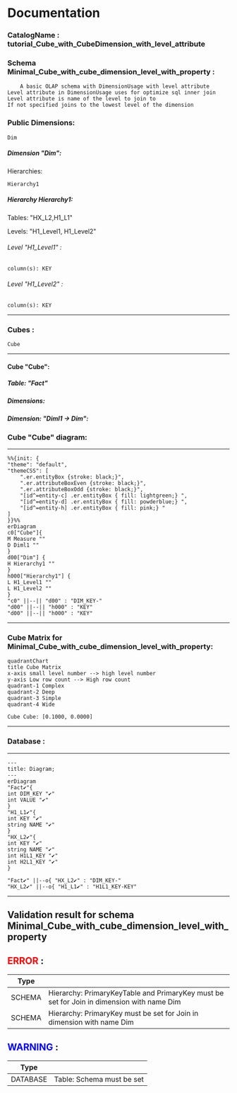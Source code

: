 # Documentation
### CatalogName : tutorial_Cube_with_CubeDimension_with_level_attribute
### Schema Minimal_Cube_with_cube_dimension_level_with_property : 

    
		 
		A basic OLAP schema with DimensionUsage with level attribute
    Level attribute in DimensionUsage uses for optimize sql inner join
    Level attribute is name of the level to join to
    If not specified joins to the lowest level of the dimension
		
  
### Public Dimensions:

    Dim

##### Dimension "Dim":

Hierarchies:

    Hierarchy1

##### Hierarchy Hierarchy1:

Tables: "HX_L2,H1_L1"

Levels: "H1_Level1, H1_Level2"

###### Level "H1_Level1" :

    column(s): KEY

###### Level "H1_Level2" :

    column(s): KEY

---
### Cubes :

    Cube

---
#### Cube "Cube":

    

##### Table: "Fact"

##### Dimensions:
##### Dimension: "Diml1 -> Dim":

### Cube "Cube" diagram:

---

```mermaid
%%{init: {
"theme": "default",
"themeCSS": [
    ".er.entityBox {stroke: black;}",
    ".er.attributeBoxEven {stroke: black;}",
    ".er.attributeBoxOdd {stroke: black;}",
    "[id^=entity-c] .er.entityBox { fill: lightgreen;} ",
    "[id^=entity-d] .er.entityBox { fill: powderblue;} ",
    "[id^=entity-h] .er.entityBox { fill: pink;} "
]
}}%%
erDiagram
c0["Cube"]{
M Measure ""
D Diml1 ""
}
d00["Dim"] {
H Hierarchy1 ""
}
h000["Hierarchy1"] {
L H1_Level1 ""
L H1_Level2 ""
}
"c0" ||--|| "d00" : "DIM_KEY-"
"d00" ||--|| "h000" : "KEY"
"d00" ||--|| "h000" : "KEY"
```
---
### Cube Matrix for Minimal_Cube_with_cube_dimension_level_with_property:
```mermaid
quadrantChart
title Cube Matrix
x-axis small level number --> high level number
y-axis Low row count --> High row count
quadrant-1 Complex
quadrant-2 Deep
quadrant-3 Simple
quadrant-4 Wide

Cube Cube: [0.1000, 0.0000]
```
---
### Database :
---
```mermaid
---
title: Diagram;
---
erDiagram
"Fact✔"{
int DIM_KEY "✔"
int VALUE "✔"
}
"H1_L1✔"{
int KEY "✔"
string NAME "✔"
}
"HX_L2✔"{
int KEY "✔"
string NAME "✔"
int H1L1_KEY "✔"
int H2L1_KEY "✔"
}

"Fact✔" ||--o{ "HX_L2✔" : "DIM_KEY-"
"HX_L2✔" ||--o{ "H1_L1✔" : "H1L1_KEY-KEY"
```
---
## Validation result for schema Minimal_Cube_with_cube_dimension_level_with_property
## <span style='color: red;'>ERROR</span> : 
|Type|   |
|----|---|
|SCHEMA|Hierarchy: PrimaryKeyTable and PrimaryKey must be set for Join in dimension with name Dim|
|SCHEMA|Hierarchy: PrimaryKey must be set for Join in dimension with name Dim|
## <span style='color: blue;'>WARNING</span> : 
|Type|   |
|----|---|
|DATABASE|Table: Schema must be set|

